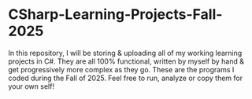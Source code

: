 # CSharp-Learning-Projects-Fall-2025
In this repository, I will be storing & uploading all of my working learning projects in C#. They are all 100% functional, written by myself by hand & get progressively more complex as they go. These are the programs I coded during the Fall of 2025. Feel free to run, analyze or copy them for your own self!
